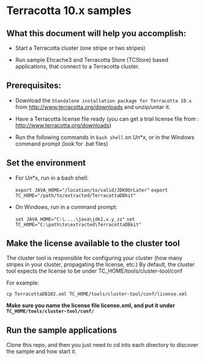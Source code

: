 Terracotta 10.x samples
=====================

What this document will help you accomplish:
--------------------------------------------

- Start a Terracotta cluster (one stripe or two stripes)

- Run sample Ehcache3 and Terracotta Store (TCStore) based applications, that connect to a Terracotta cluster.

Prerequisites:
--------------

- Download the `Standalone installation package for Terracotta 10.x` from http://www.terracotta.org/downloads and unzip/untar it.

- Have a Terracotta license file ready (you can get a trial license file from : http://www.terracotta.org/downloads)

- Run the following commands in `bash shell` on Un*x, or in the Windows command prompt (look for .bat files)

Set the environment
-------------------

- For Un*x, run in a bash shell:

   ```export JAVA_HOME="/location/to/valid/JDK8OrLater"```
   ```export TC_HOME="/path/to/extracted/TerracottaDBkit"```


- On Windows, run in a command prompt:

   ```set JAVA_HOME="C:\....\java\jdk1.x.y_zz"```
   ```set TC_HOME="C:\path\to\extracted\TerracottaDBkit"```

Make the license available to the cluster tool
----------------------------------------------

The cluster tool is responsible for configuring your cluster (how many stripes in your cluster, propagating the license, etc.)
By default, the cluster tool expects the license to be under TC_HOME/tools/cluster-tool/conf

For example:

   ```cp TerracottaDB102.xml TC_HOME/tools/cluster-tool/conf/license.xml```

__Make sure you name the license file license.xml, and put it under ```TC_HOME/tools/cluster-tool/conf/```__



Run the sample applications
---------------------------

Clone this repo, and then you just need to cd into each directory to discover the sample and how start it.

